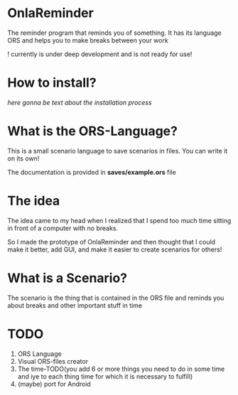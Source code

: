 # OnlaReminder
The reminder program that reminds you of something. It has its language ORS and helps you to make breaks between your work

! currently is under deep development and is not ready for use!

# How to install?
*here gonna be text about the installation process*

# What is the ORS-Language?
This is a small scenario language to save scenarios in files. You can write it on its own!

The documentation is provided in __saves/example.ors__ file

# The idea
The idea came to my head when I realized that I spend too much time sitting in front of a computer with no breaks.

So I made the prototype of OnlaReminder and then thought that I could make it better, add GUI, and make it easier to create scenarios for others!

# What is a Scenario?
The scenario is the thing that is contained in the ORS file and reminds you about breaks and other important stuff in time

# TODO
1. ORS Language
2. Visual ORS-files creator
3. The time-TODO(you add 6 or more things you need to do in some time and іуе to each thing time for which it is necessary to fulfill)
4. (maybe) port for Android
